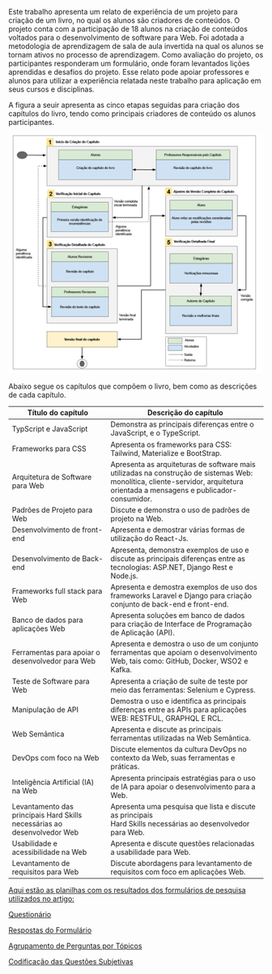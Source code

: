 Este trabalho apresenta um relato de experiência de um projeto para criação de um livro, no qual os alunos são criadores de conteúdos. O projeto conta com a participação de 18 alunos na criação de conteúdos voltados para o desenvolvimento de software para Web. Foi adotada a metodologia de aprendizagem de sala de aula invertida na qual os alunos se tornam ativos no processo de aprendizagem. Como avaliação do projeto, os participantes responderam um formulário, onde foram levantados lições aprendidas e desafios do projeto. Esse relato pode apoiar professores e alunos para utilizar a experiência relatada neste trabalho para aplicação em seus cursos e disciplinas.

A figura a seuir apresenta as cinco etapas seguidas para criação dos capítulos do livro, tendo
como principais criadores de conteúdo os alunos participantes. 

![Pipeline de criação dos capítulos do livro e TCC](Imagens/1710849638150-d7edcb94-01a4-4d6c-9284-24d0a78c6876_1.jpg)

Abaixo segue os capítulos que compõem o livro, bem como as descrições de cada capítulo.

| Título do capítulo                                                                 | Descrição do capítulo                                                                                                                                                       |
| ---------------------------------------------------------------------------------- | -------------------------------------------------------------------------------------------------------------------------------------------------------------------------------------- |
| TypScript e JavaScript                                                             | Demonstra as principais diferenças entre o JavaScript, e o TypeScript.                                                                                                          |
| Frameworks para CSS                                                                | Apresenta os frameworks para CSS: Tailwind, Materialize e BootStrap.                                                                                                               |
| Arquitetura de Software para Web                                                   | Apresenta as arquiteturas de software mais utilizadas na construção de sistemas Web: monolítica, cliente-servidor, arquitetura orientada a mensagens e publicador-consumidor. |
| Padrões de Projeto para Web                                                        | Discute e demonstra o uso de padrões de projeto na Web.                                                                                                                                |
| Desenvolvimento de front-end                                                       | Apresenta e demostrar várias formas de utilização do React-Js.                                                                                                                   |
| Desenvolvimento de Back-end                                                        | Apresenta, demonstra exemplos de uso e discute as principais diferenças entre as tecnologias: ASP.NET, Django Rest e Node.js.                                              |
| Frameworks full stack para Web                                                     | Apresenta e demostra exemplos de uso dos frameworks Laravel e Django para criação conjunto de back-end e front-end.                                                           |
| Banco de dados para aplicações Web                                                 | Apresenta soluções em banco de dados para criação de Interface de Programação de Aplicação (API).                                                                                  |
| Ferramentas para apoiar o desenvolvedor para Web                              | Apresenta e demostra o uso de um conjunto ferramentas  que apoiam o desenvolvimento Web, tais como: GitHub, Docker, WSO2 e Kafka.                                                  |
| Teste de Software para Web                                                         | Apresenta a criação de suíte de teste por meio das ferramentas: Selenium e Cypress.                                                                                                |
| Manipulação de API                                                                 | Demostra o uso e identifica as principais diferenças entre as APIs para aplicações WEB: RESTFUL, GRAPHQL E RCL.                                                               |
| Web Semântica                                                                      | Apresenta e discute as principais ferramentas utilizadas na Web Semântica.                                                                                                         |
| DevOps com foco na Web                                                             | Discute elementos da cultura DevOps no contexto da Web, suas ferramentas e práticas.                                                                                             |
| Inteligência Artificial (IA) na Web                                                | Apresenta principais estratégias para o uso de IA para apoiar o desenvolvimento para a Web.                                                                                        |
| Levantamento das principais Hard Skills necessárias ao desenvolvedor Web | Apresenta uma pesquisa que lista e discute as principais  <br>Hard Skills necessárias ao desenvolvedor para Web.                                                                      |
| Usabilidade e acessibilidade na Web                                                | Apresenta e discute questões relacionadas a usabilidade para Web.                                                                                                                  |
| Levantamento de requisitos para Web                                                | Discute abordagens para levantamento de requisitos com foco em aplicações Web.                                       

[Aqui estão as planilhas com os resultados dos formulários de pesquisa utilizados no artigo:](https://github.com/Raquel-Luis-Duarte/wei2024/tree/main/Pesquisa)

[Questionário](https://github.com/Raquel-Luis-Duarte/wei2024/blob/main/Pesquisa/questionario_artigo_wei.pdf)

[Respostas do Formulário](https://github.com/Raquel-Luis-Duarte/wei2024/blob/main/Pesquisa/RespostasDoFormulario%20.csv)

[Agrupamento de Perguntas por Tópicos](https://github.com/Raquel-Luis-Duarte/wei2024/blob/main/Pesquisa/AgrupamentoPerguntas%20.csv)

[Codificação das Questões Subjetivas](https://github.com/Raquel-Luis-Duarte/wei2024/blob/main/Pesquisa/QuestoesSubjetivas%20.csv)

